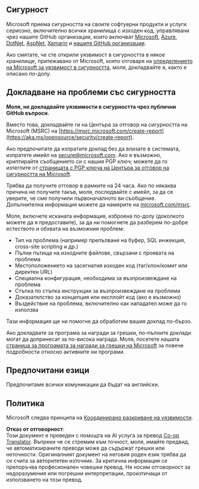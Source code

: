 <!--
CO_OP_TRANSLATOR_METADATA:
{
  "original_hash": "a583f49d359c7ebba61433e4dfcd05a9",
  "translation_date": "2025-08-25T21:21:36+00:00",
  "source_file": "SECURITY.md",
  "language_code": "bg"
}
-->
## Сигурност

Microsoft приема сигурността на своите софтуерни продукти и услуги сериозно, включително всички хранилища с изходен код, управлявани чрез нашите GitHub организации, които включват [Microsoft](https://github.com/Microsoft), [Azure](https://github.com/Azure), [DotNet](https://github.com/dotnet), [AspNet](https://github.com/aspnet), [Xamarin](https://github.com/xamarin) и [нашите GitHub организации](https://opensource.microsoft.com/).

Ако смятате, че сте открили уязвимост в сигурността в някое хранилище, притежавано от Microsoft, която отговаря на [определението на Microsoft за уязвимост в сигурността](https://aka.ms/opensource/security/definition), моля, докладвайте я, както е описано по-долу.

## Докладване на проблеми със сигурността

**Моля, не докладвайте уязвимости в сигурността чрез публични GitHub въпроси.**

Вместо това, докладвайте ги на Центъра за отговор на сигурността на Microsoft (MSRC) на [https://msrc.microsoft.com/create-report](https://aka.ms/opensource/security/create-report).

Ако предпочитате да изпратите доклад без да влизате в системата, изпратете имейл на [secure@microsoft.com](mailto:secure@microsoft.com). Ако е възможно, криптирайте съобщението си с нашия PGP ключ; можете да го изтеглите от [страницата с PGP ключа на Центъра за отговор на сигурността на Microsoft](https://aka.ms/opensource/security/pgpkey).

Трябва да получите отговор в рамките на 24 часа. Ако по някаква причина не получите такъв, моля, последвайте с имейл, за да се уверите, че сме получили първоначалното ви съобщение. Допълнителна информация можете да намерите на [microsoft.com/msrc](https://aka.ms/opensource/security/msrc).

Моля, включете исканата информация, изброена по-долу (доколкото можете да я предоставите), за да ни помогнете да разберем по-добре естеството и обхвата на възможния проблем:

  * Тип на проблема (например препълване на буфер, SQL инжекция, cross-site scripting и др.)
  * Пълни пътища на изходните файлове, свързани с проявата на проблема
  * Местоположението на засегнатия изходен код (таг/клон/комит или директен URL)
  * Специална конфигурация, необходима за възпроизвеждане на проблема
  * Стъпка по стъпка инструкции за възпроизвеждане на проблема
  * Доказателство за концепция или експлойт код (ако е възможно)
  * Въздействие на проблема, включително как нападател може да го използва

Тази информация ще ни помогне да обработим вашия доклад по-бързо.

Ако докладвате за програма за награди за грешки, по-пълните доклади могат да допринесат за по-висока награда. Моля, посетете нашата [страница за програмата за награди за грешки на Microsoft](https://aka.ms/opensource/security/bounty) за повече подробности относно активните ни програми.

## Предпочитани езици

Предпочитаме всички комуникации да бъдат на английски.

## Политика

Microsoft следва принципа на [Координирано разкриване на уязвимости](https://aka.ms/opensource/security/cvd).

**Отказ от отговорност**:  
Този документ е преведен с помощта на AI услуга за превод [Co-op Translator](https://github.com/Azure/co-op-translator). Въпреки че се стремим към точност, моля, имайте предвид, че автоматизираните преводи може да съдържат грешки или неточности. Оригиналният документ на неговия роден език трябва да се счита за авторитетен източник. За критична информация се препоръчва професионален човешки превод. Не носим отговорност за недоразумения или погрешни интерпретации, произтичащи от използването на този превод.